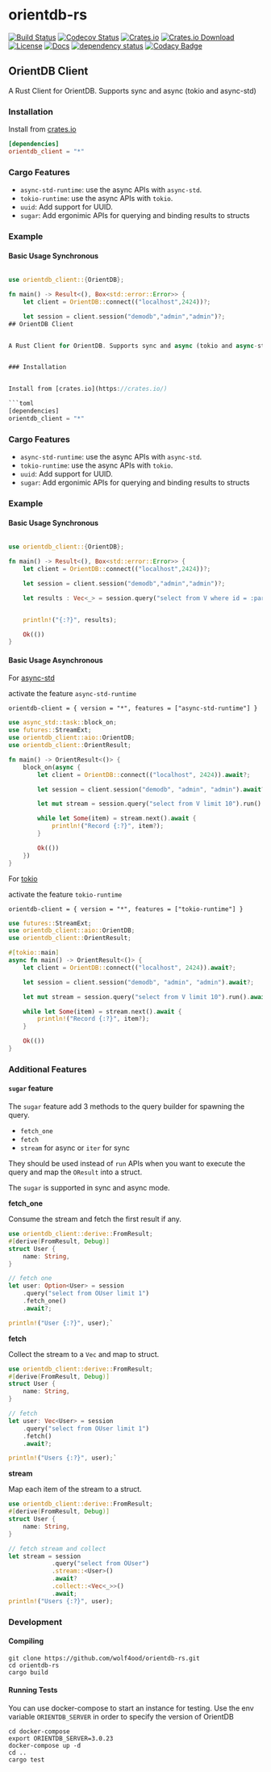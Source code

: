 # orientdb-rs

[![Build Status](https://travis-ci.org/wolf4ood/orientdb-rs.svg?branch=master)](https://travis-ci.org/wolf4ood/orientdb-rs)
[![Codecov Status](https://codecov.io/gh/wolf4ood/orientdb-rs/branch/master/graph/badge.svg)](https://codecov.io/gh/wolf4ood/orientdb-rs)
[![Crates.io](https://img.shields.io/crates/v/orientdb-client.svg)](https://crates.io/crates/orientdb-client)
[![Crates.io Download](https://img.shields.io/crates/d/orientdb-client.svg)](https://crates.io/crates/orientdb-client)
[![License](https://img.shields.io/badge/License-Apache%202.0-blue.svg)](https://opensource.org/licenses/Apache-2.0)
[![Docs](https://docs.rs/orientdb-client/badge.svg)](https://docs.rs/orientdb-client)
[![dependency status](https://deps.rs/repo/github/wolf4ood/orientdb-rs/status.svg)](https://deps.rs/repo/github/wolf4ood/orientdb-rs)
[![Codacy Badge](https://api.codacy.com/project/badge/Grade/e29ea9b1c90a47f797d259de04eb595b)](https://www.codacy.com/app/wolf4ood/orientdb-rs?utm_source=github.com&amp;utm_medium=referral&amp;utm_content=wolf4ood/orientdb-rs&amp;utm_campaign=Badge_Grade)



## OrientDB Client


A Rust Client for OrientDB. Supports sync and async (tokio and async-std)


### Installation


Install from [crates.io](https://crates.io/)

```toml
[dependencies]
orientdb_client = "*"
```

### Cargo Features

- `async-std-runtime`: use the async APIs with `async-std`.
- `tokio-runtime`: use the async APIs with `tokio`.
- `uuid`: Add support for UUID.
- `sugar`: Add ergonimic APIs for querying and binding results to structs

### Example


#### Basic Usage Synchronous



```rust

use orientdb_client::{OrientDB};

fn main() -> Result<(), Box<std::error::Error>> {
    let client = OrientDB::connect(("localhost",2424))?;

    let session = client.session("demodb","admin","admin")?;
## OrientDB Client


A Rust Client for OrientDB. Supports sync and async (tokio and async-std)


### Installation


Install from [crates.io](https://crates.io/)

```toml
[dependencies]
orientdb_client = "*"
```

### Cargo Features

- `async-std-runtime`: use the async APIs with `async-std`.
- `tokio-runtime`: use the async APIs with `tokio`.
- `uuid`: Add support for UUID.
- `sugar`: Add ergonimic APIs for querying and binding results to structs

### Example


#### Basic Usage Synchronous



```rust

use orientdb_client::{OrientDB};

fn main() -> Result<(), Box<std::error::Error>> {
    let client = OrientDB::connect(("localhost",2424))?;

    let session = client.session("demodb","admin","admin")?;

    let results : Vec<_> = session.query("select from V where id = :param").named(&[("param", &1)]).run()?.collect();


    println!("{:?}", results);

    Ok(())
}
```

#### Basic Usage Asynchronous


For [async-std](https://async.rs/)

activate the feature `async-std-runtime`

`orientdb-client = { version = "*", features = ["async-std-runtime"] }`

```rust
use async_std::task::block_on;
use futures::StreamExt;
use orientdb_client::aio::OrientDB;
use orientdb_client::OrientResult;

fn main() -> OrientResult<()> {
    block_on(async {
        let client = OrientDB::connect(("localhost", 2424)).await?;

        let session = client.session("demodb", "admin", "admin").await?;

        let mut stream = session.query("select from V limit 10").run().await?;

        while let Some(item) = stream.next().await {
            println!("Record {:?}", item?);
        }

        Ok(())
    })
}
```


For [tokio](https://tokio.rs/)

activate the feature `tokio-runtime`

`orientdb-client = { version = "*", features = ["tokio-runtime"] }`


```rust
use futures::StreamExt;
use orientdb_client::aio::OrientDB;
use orientdb_client::OrientResult;

#[tokio::main]
async fn main() -> OrientResult<()> {
    let client = OrientDB::connect(("localhost", 2424)).await?;

    let session = client.session("demodb", "admin", "admin").await?;

    let mut stream = session.query("select from V limit 10").run().await?;

    while let Some(item) = stream.next().await {
        println!("Record {:?}", item?);
    }

    Ok(())
}
```


### Additional Features


#### `sugar` feature


The `sugar` feature add 3 methods to the query builder for spawning the query. 

- `fetch_one`
- `fetch`
- `stream` for async or `iter` for sync


They should be used instead of `run` APIs when you want to execute the query and map the `OResult` into a struct. 

The `sugar` is supported in sync and async mode.


**fetch_one**

Consume the stream and fetch the first result if any.

```rust
use orientdb_client::derive::FromResult;
#[derive(FromResult, Debug)]
struct User {
    name: String,
}

// fetch one
let user: Option<User> = session
    .query("select from OUser limit 1")
    .fetch_one()
    .await?;

println!("User {:?}", user);`
```


**fetch**

Collect the stream to a `Vec` and map to struct.

```rust
use orientdb_client::derive::FromResult;
#[derive(FromResult, Debug)]
struct User {
    name: String,
}

// fetch 
let user: Vec<User> = session
    .query("select from OUser limit 1")
    .fetch()
    .await?;

println!("Users {:?}", user);`
```


**stream**

 Map each item of the stream to a struct.

```rust
use orientdb_client::derive::FromResult;
#[derive(FromResult, Debug)]
struct User {
    name: String,
}

// fetch stream and collect
let stream = session
            .query("select from OUser")
            .stream::<User>()
            .await?
            .collect::<Vec<_>>()
            .await;
println!("Users {:?}", user);

```




### Development


#### Compiling



```
git clone https://github.com/wolf4ood/orientdb-rs.git
cd orientdb-rs
cargo build
```


#### Running Tests



You can use docker-compose to start an instance for testing. Use the env variable `ORIENTDB_SERVER`
in order to specify the version of OrientDB

```
cd docker-compose
export ORIENTDB_SERVER=3.0.23
docker-compose up -d
cd ..
cargo test
```